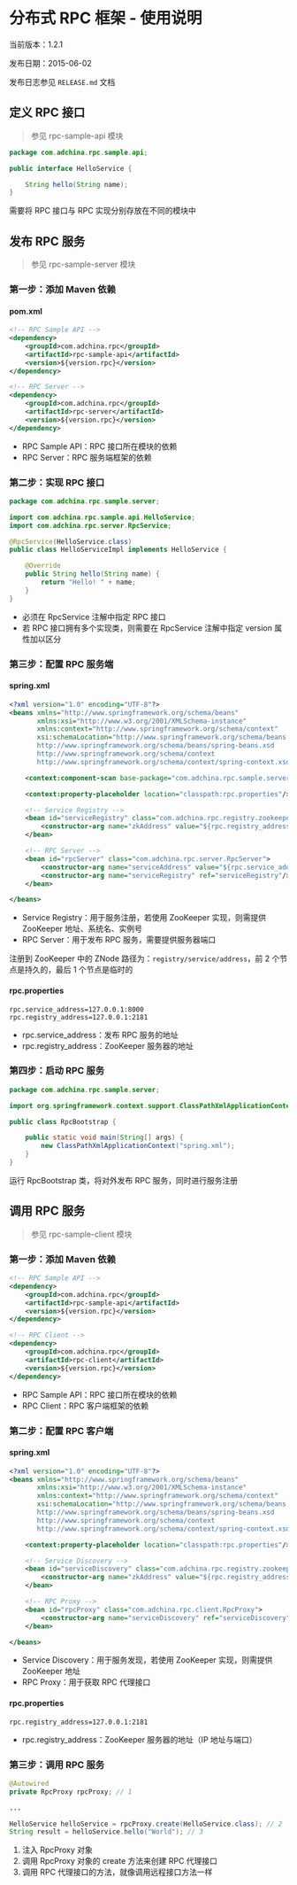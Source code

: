 # 分布式 RPC 框架 - 使用说明

当前版本：1.2.1

发布日期：2015-06-02

发布日志参见 `RELEASE.md` 文档

## 定义 RPC 接口

> 参见 rpc-sample-api 模块

```java
package com.adchina.rpc.sample.api;

public interface HelloService {

    String hello(String name);
}
```

需要将 RPC 接口与 RPC 实现分别存放在不同的模块中

## 发布 RPC 服务

> 参见 rpc-sample-server 模块

### 第一步：添加 Maven 依赖

#### pom.xml

```xml
<!-- RPC Sample API -->
<dependency>
    <groupId>com.adchina.rpc</groupId>
    <artifactId>rpc-sample-api</artifactId>
    <version>${version.rpc}</version>
</dependency>

<!-- RPC Server -->
<dependency>
    <groupId>com.adchina.rpc</groupId>
    <artifactId>rpc-server</artifactId>
    <version>${version.rpc}</version>
</dependency>
```

- RPC Sample API：RPC 接口所在模块的依赖
- RPC Server：RPC 服务端框架的依赖


### 第二步：实现 RPC 接口

```java
package com.adchina.rpc.sample.server;

import com.adchina.rpc.sample.api.HelloService;
import com.adchina.rpc.server.RpcService;

@RpcService(HelloService.class)
public class HelloServiceImpl implements HelloService {

    @Override
    public String hello(String name) {
        return "Hello! " + name;
    }
}
```

- 必须在 RpcService 注解中指定 RPC 接口
- 若 RPC 接口拥有多个实现类，则需要在 RpcService 注解中指定 version 属性加以区分

### 第三步：配置 RPC 服务端

#### spring.xml

```xml
<?xml version="1.0" encoding="UTF-8"?>
<beans xmlns="http://www.springframework.org/schema/beans"
       xmlns:xsi="http://www.w3.org/2001/XMLSchema-instance"
       xmlns:context="http://www.springframework.org/schema/context"
       xsi:schemaLocation="http://www.springframework.org/schema/beans
       http://www.springframework.org/schema/beans/spring-beans.xsd
       http://www.springframework.org/schema/context
       http://www.springframework.org/schema/context/spring-context.xsd">

    <context:component-scan base-package="com.adchina.rpc.sample.server"/>

    <context:property-placeholder location="classpath:rpc.properties"/>

    <!-- Service Registry -->
    <bean id="serviceRegistry" class="com.adchina.rpc.registry.zookeeper.ZooKeeperServiceRegistry">
        <constructor-arg name="zkAddress" value="${rpc.registry_address}"/>
    </bean>

    <!-- RPC Server -->
    <bean id="rpcServer" class="com.adchina.rpc.server.RpcServer">
        <constructor-arg name="serviceAddress" value="${rpc.service_address}"/>
        <constructor-arg name="serviceRegistry" ref="serviceRegistry"/>
    </bean>

</beans>
```

- Service Registry：用于服务注册，若使用 ZooKeeper 实现，则需提供 ZooKeeper 地址、系统名、实例号
- RPC Server：用于发布 RPC 服务，需要提供服务器端口

注册到 ZooKeeper 中的 ZNode 路径为：`registry/service/address`，前 2 个节点是持久的，最后 1 个节点是临时的

#### rpc.properties

```properties
rpc.service_address=127.0.0.1:8000
rpc.registry_address=127.0.0.1:2181
```

- rpc.service_address：发布 RPC 服务的地址
- rpc.registry_address：ZooKeeper 服务器的地址

### 第四步：启动 RPC 服务

```java
package com.adchina.rpc.sample.server;

import org.springframework.context.support.ClassPathXmlApplicationContext;

public class RpcBootstrap {

    public static void main(String[] args) {
        new ClassPathXmlApplicationContext("spring.xml");
    }
}
```

运行 RpcBootstrap 类，将对外发布 RPC 服务，同时进行服务注册

## 调用 RPC 服务

> 参见 rpc-sample-client 模块

### 第一步：添加 Maven 依赖

```xml
<!-- RPC Sample API -->
<dependency>
    <groupId>com.adchina.rpc</groupId>
    <artifactId>rpc-sample-api</artifactId>
    <version>${version.rpc}</version>
</dependency>

<!-- RPC Client -->
<dependency>
    <groupId>com.adchina.rpc</groupId>
    <artifactId>rpc-client</artifactId>
    <version>${version.rpc}</version>
</dependency>
```

- RPC Sample API：RPC 接口所在模块的依赖
- RPC Client：RPC 客户端框架的依赖

### 第二步：配置 RPC 客户端

#### spring.xml

```xml
<?xml version="1.0" encoding="UTF-8"?>
<beans xmlns="http://www.springframework.org/schema/beans"
       xmlns:xsi="http://www.w3.org/2001/XMLSchema-instance"
       xmlns:context="http://www.springframework.org/schema/context"
       xsi:schemaLocation="http://www.springframework.org/schema/beans
       http://www.springframework.org/schema/beans/spring-beans.xsd
       http://www.springframework.org/schema/context
       http://www.springframework.org/schema/context/spring-context.xsd">

    <context:property-placeholder location="classpath:rpc.properties"/>

    <!-- Service Discovery -->
    <bean id="serviceDiscovery" class="com.adchina.rpc.registry.zookeeper.ZooKeeperServiceDiscovery">
        <constructor-arg name="zkAddress" value="${rpc.registry_address}"/>
    </bean>

    <!-- RPC Proxy -->
    <bean id="rpcProxy" class="com.adchina.rpc.client.RpcProxy">
        <constructor-arg name="serviceDiscovery" ref="serviceDiscovery"/>
    </bean>

</beans>
```

- Service Discovery：用于服务发现，若使用 ZooKeeper 实现，则需提供 ZooKeeper 地址
- RPC Proxy：用于获取 RPC 代理接口

#### rpc.properties

```properties
rpc.registry_address=127.0.0.1:2181
```

- rpc.registry_address：ZooKeeper 服务器的地址（IP 地址与端口）

### 第三步：调用 RPC 服务

```java
@Autowired
private RpcProxy rpcProxy; // 1

...

HelloService helloService = rpcProxy.create(HelloService.class); // 2
String result = helloService.hello("World"); // 3
```

1. 注入 RpcProxy 对象
2. 调用 RpcProxy 对象的 create 方法来创建 RPC 代理接口
3. 调用 RPC 代理接口的方法，就像调用远程接口方法一样
